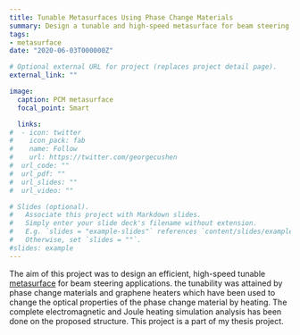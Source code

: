 ```yaml
---
title: Tunable Metasurfaces Using Phase Change Materials
summary: Design a tunable and high-speed metasurface for beam steering applications in near-IR
tags:
- metasurface
date: "2020-06-03T000000Z"

# Optional external URL for project (replaces project detail page).
external_link: ""

image:
  caption: PCM metasurface
  focal_point: Smart

  links:
#  - icon: twitter
#    icon_pack: fab
#    name: Follow
#    url: https://twitter.com/georgecushen
#  url_code: ""
#  url_pdf: ""
#  url_slides: ""
#  url_video: ""

# Slides (optional).
#   Associate this project with Markdown slides.
#   Simply enter your slide deck's filename without extension.
#   E.g. `slides = "example-slides"` references `content/slides/example-slides.md`.
#   Otherwise, set `slides = ""`.
#slides: example
---
```

The aim of this project was to design an efficient, high-speed tunable [metasurface](https://en.wikipedia.org/wiki/Electromagnetic_metasurface) for beam steering applications. the tunability was attained by phase change materials and graphene heaters which have been used to change the optical properties of the phase change material by heating. The complete electromagnetic and Joule heating simulation analysis has been done on the proposed structure. This project is a part of my thesis project.
